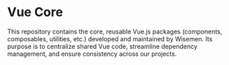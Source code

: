 # Vue Core

This repository contains the core, reusable Vue.js packages (components, composables, utilities, etc.) 
developed and maintained by Wisemen. Its purpose is to centralize shared Vue code, streamline dependency management, 
and ensure consistency across our projects.